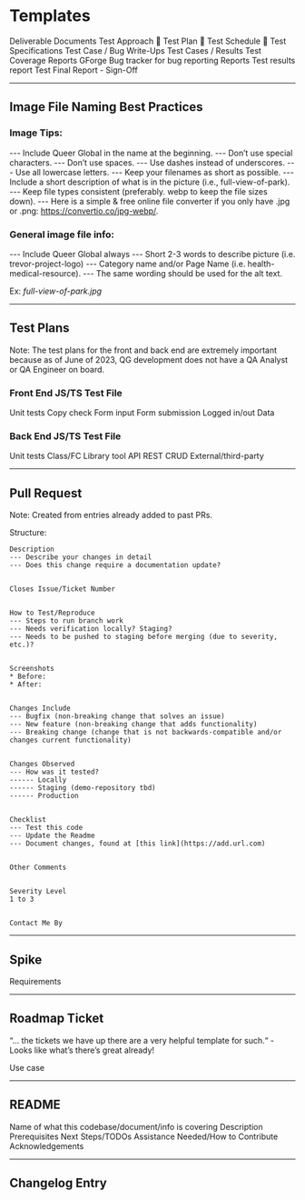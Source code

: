 # Templates
Deliverable
Documents
  Test Approach
   Test Plan
   Test Schedule
    Test Specifications
Test Case / Bug Write-Ups
  Test Cases / Results
  Test Coverage Reports
  GForge Bug tracker for bug reporting
Reports
Test results report 
  Test Final Report - Sign-Off

---

## Image File Naming Best Practices

### Image Tips:
--- Include Queer Global in the name at the beginning.
--- Don’t use special characters.
--- Don’t use spaces.
--- Use dashes instead of underscores.
--- Use all lowercase letters.
--- Keep your filenames as short as possible.
--- Include a short description of what is in the picture (i.e., full-view-of-park).
--- Keep file types consistent (preferably. webp to keep the file sizes down).
--- Here is a simple & free online file converter if you only have .jpg or .png:  https://convertio.co/jpg-webp/.


### General image file info:
--- Include Queer Global always
--- Short 2-3 words to describe picture (i.e. trevor-project-logo)
--- Category name and/or Page Name (i.e. health-medical-resource). --- The same wording should be used for the alt text.

Ex: *full-view-of-park.jpg*


---

## Test Plans
Note: The test plans for the front and back end are extremely important because as of June of 2023, QG development does not have a QA Analyst or QA Engineer on board.

### Front End JS/TS Test File
Unit tests
Copy check
Form input
Form submission
Logged in/out
Data

### Back End JS/TS Test File
Unit tests
Class/FC
Library tool
API
REST CRUD
External/third-party

---

## Pull Request
Note: Created from entries already added to past PRs.

Structure:
```
Description
--- Describe your changes in detail
--- Does this change require a documentation update?


Closes Issue/Ticket Number


How to Test/Reproduce
--- Steps to run branch work
--- Needs verification locally? Staging?
--- Needs to be pushed to staging before merging (due to severity, etc.)?


Screenshots
* Before:
* After:


Changes Include
--- Bugfix (non-breaking change that solves an issue)
--- New feature (non-breaking change that adds functionality)
--- Breaking change (change that is not backwards-compatible and/or changes current functionality)


Changes Observed
--- How was it tested?
------ Locally
------ Staging (demo-repository tbd)
------ Production


Checklist
--- Test this code
--- Update the Readme 
--- Document changes, found at [this link](https://add.url.com) 


Other Comments


Severity Level 
1 to 3


Contact Me By
```

---

## Spike

Requirements

---

## Roadmap Ticket
“... the tickets we have up there are a very helpful template for such.“ - Looks like what’s there’s great already!

Use case

---

## README

Name of what this codebase/document/info is covering
Description
Prerequisites
Next Steps/TODOs
Assistance Needed/How to Contribute
Acknowledgements

---

## Changelog Entry
